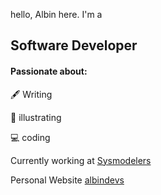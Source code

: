 hello, Albin here. I'm a 
## Software Developer
#### Passionate about:
🖋️ Writing

🎨 illustrating

💻 coding

Currently working at [Sysmodelers](http://sysmodelers.com)

Personal Website [albindevs](https://albindevs.netlify.app)
